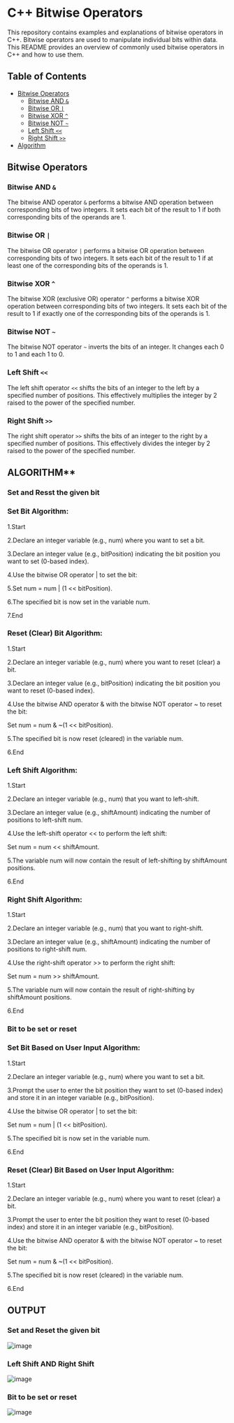# C++ Bitwise Operators

This repository contains examples and explanations of bitwise operators in C++. Bitwise operators are used to manipulate individual bits within data. This README provides an overview of commonly used bitwise operators in C++ and how to use them.

## Table of Contents
- [Bitwise Operators](#bitwise-operators)
  - [Bitwise AND `&`](#bitwise-and-)
  - [Bitwise OR `|`](#bitwise-or-)
  - [Bitwise XOR `^`](#bitwise-xor-)
  - [Bitwise NOT `~`](#bitwise-not-)
  - [Left Shift `<<`](#left-shift-)
  - [Right Shift `>>`](#right-shift-)
- [Algorithm](#alorithm)

## Bitwise Operators

### Bitwise AND `&`

The bitwise AND operator `&` performs a bitwise AND operation between corresponding bits of two integers. It sets each bit of the result to 1 if both corresponding bits of the operands are 1.

### Bitwise OR `|`

The bitwise OR operator `|` performs a bitwise OR operation between corresponding bits of two integers. It sets each bit of the result to 1 if at least one of the corresponding bits of the operands is 1.

### Bitwise XOR `^`

The bitwise XOR (exclusive OR) operator `^` performs a bitwise XOR operation between corresponding bits of two integers. It sets each bit of the result to 1 if exactly one of the corresponding bits of the operands is 1.

### Bitwise NOT `~`

The bitwise NOT operator `~` inverts the bits of an integer. It changes each 0 to 1 and each 1 to 0.

### Left Shift `<<`

The left shift operator `<<` shifts the bits of an integer to the left by a specified number of positions. This effectively multiplies the integer by 2 raised to the power of the specified number.

### Right Shift `>>`

The right shift operator `>>` shifts the bits of an integer to the right by a specified number of positions. This effectively divides the integer by 2 raised to the power of the specified number.


## ALGORITHM**
### Set and Resst the given bit

### Set Bit Algorithm:

1.Start

2.Declare an integer variable (e.g., num) where you want to set a bit.

3.Declare an integer value (e.g., bitPosition) indicating the bit position you want to set (0-based index).

4.Use the bitwise OR operator | to set the bit:

5.Set num = num | (1 << bitPosition).

6.The specified bit is now set in the variable num.

7.End

### Reset (Clear) Bit Algorithm:
1.Start

2.Declare an integer variable (e.g., num) where you want to reset (clear) a bit.

3.Declare an integer value (e.g., bitPosition) indicating the bit position you want to reset (0-based index).

4.Use the bitwise AND operator & with the bitwise NOT operator ~ to reset the bit:

Set num = num & ~(1 << bitPosition).

5.The specified bit is now reset (cleared) in the variable num.

6.End

### Left Shift Algorithm:
1.Start

2.Declare an integer variable (e.g., num) that you want to left-shift.

3.Declare an integer value (e.g., shiftAmount) indicating the number of positions to left-shift num.

4.Use the left-shift operator << to perform the left shift:

Set num = num << shiftAmount.

5.The variable num will now contain the result of left-shifting by shiftAmount positions.

6.End

### Right Shift Algorithm:
1.Start

2.Declare an integer variable (e.g., num) that you want to right-shift.

3.Declare an integer value (e.g., shiftAmount) indicating the number of positions to right-shift num.

4.Use the right-shift operator >> to perform the right shift:

Set num = num >> shiftAmount.

5.The variable num will now contain the result of right-shifting by shiftAmount positions.

6.End

### Bit to be set or reset
### Set Bit Based on User Input Algorithm:

1.Start

2.Declare an integer variable (e.g., num) where you want to set a bit.

3.Prompt the user to enter the bit position they want to set (0-based index) and store it in an integer variable (e.g., bitPosition).

4.Use the bitwise OR operator | to set the bit:

Set num = num | (1 << bitPosition).

5.The specified bit is now set in the variable num.

6.End

### Reset (Clear) Bit Based on User Input Algorithm:

1.Start

2.Declare an integer variable (e.g., num) where you want to reset (clear) a bit.

3.Prompt the user to enter the bit position they want to reset (0-based index) and store it in an integer variable (e.g., bitPosition).

4.Use the bitwise AND operator & with the bitwise NOT operator ~ to reset the bit:

Set num = num & ~(1 << bitPosition).

5.The specified bit is now reset (cleared) in the variable num.

6.End

## OUTPUT
### Set and Reset the given bit

![image](https://github.com/Pranav18062004/Cpp-Bitwise-Operators/assets/79793482/79ccf7fa-21c1-459e-9479-9b913cd29616)

### Left Shift AND Right Shift

![image](https://github.com/Pranav18062004/Cpp-Bitwise-Operators/assets/79793482/ce7f5395-e199-4da3-8ca4-1f9b9a46292e)

### Bit to be set or reset

![image](https://github.com/Pranav18062004/Cpp-Bitwise-Operators/assets/79793482/dcbcc71d-1d3a-42db-8c44-8d5b6218ccfb)
